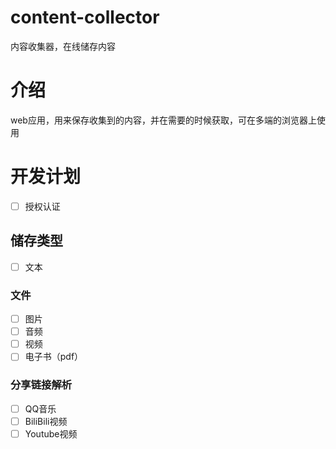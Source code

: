 # content-collector
内容收集器，在线储存内容
# 介绍
web应用，用来保存收集到的内容，并在需要的时候获取，可在多端的浏览器上使用
# 开发计划
- [ ] 授权认证
## 储存类型
- [ ] 文本
### 文件
- [ ] 图片
- [ ] 音频
- [ ] 视频
- [ ] 电子书（pdf）
### 分享链接解析
- [ ] QQ音乐
- [ ] BiliBili视频
- [ ] Youtube视频
